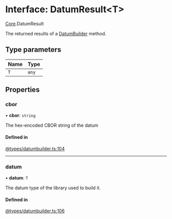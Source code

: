 # Interface: DatumResult<T\>

[Core](../modules/Core.md).DatumResult

The returned results of a [DatumBuilder](../classes/Core.DatumBuilder.md) method.

## Type parameters

| Name | Type |
| :------ | :------ |
| `T` | `any` |

## Properties

### cbor

• **cbor**: `string`

The hex-encoded CBOR string of the datum

#### Defined in

[@types/datumbuilder.ts:104](https://github.com/SundaeSwap-finance/sundae-sdk/blob/main/packages/core/src/@types/datumbuilder.ts#L104)

___

### datum

• **datum**: `T`

The datum type of the library used to build it.

#### Defined in

[@types/datumbuilder.ts:106](https://github.com/SundaeSwap-finance/sundae-sdk/blob/main/packages/core/src/@types/datumbuilder.ts#L106)
